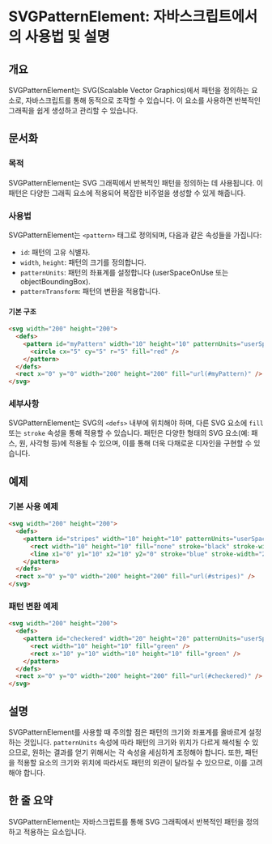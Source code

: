 <!--
Meta Description: # SVGPatternElement: 자바스크립트에서의 사용법 및 설명 ## 개요 SVGPatternElement는 SVG(Scalable Vector Graphics)에서 패턴을 정의하는 요소로, 자바스크립트를 통해 동적으로 조작할 수 있습니다. 이 요소를 사용하면 ...
Meta Keywords: width, height, 200, svg, fill
-->

# SVGPatternElement: 자바스크립트에서의 사용법 및 설명

## 개요
SVGPatternElement는 SVG(Scalable Vector Graphics)에서 패턴을 정의하는 요소로, 자바스크립트를 통해 동적으로 조작할 수 있습니다. 이 요소를 사용하면 반복적인 그래픽을 쉽게 생성하고 관리할 수 있습니다.

## 문서화

### 목적
SVGPatternElement는 SVG 그래픽에서 반복적인 패턴을 정의하는 데 사용됩니다. 이 패턴은 다양한 그래픽 요소에 적용되어 복잡한 비주얼을 생성할 수 있게 해줍니다.

### 사용법
SVGPatternElement는 `<pattern>` 태그로 정의되며, 다음과 같은 속성들을 가집니다:

- `id`: 패턴의 고유 식별자.
- `width`, `height`: 패턴의 크기를 정의합니다.
- `patternUnits`: 패턴의 좌표계를 설정합니다 (userSpaceOnUse 또는 objectBoundingBox).
- `patternTransform`: 패턴의 변환을 적용합니다.

#### 기본 구조
```html
<svg width="200" height="200">
  <defs>
    <pattern id="myPattern" width="10" height="10" patternUnits="userSpaceOnUse">
      <circle cx="5" cy="5" r="5" fill="red" />
    </pattern>
  </defs>
  <rect x="0" y="0" width="200" height="200" fill="url(#myPattern)" />
</svg>
```

### 세부사항
SVGPatternElement는 SVG의 `<defs>` 내부에 위치해야 하며, 다른 SVG 요소에 `fill` 또는 `stroke` 속성을 통해 적용할 수 있습니다. 패턴은 다양한 형태의 SVG 요소(예: 패스, 원, 사각형 등)에 적용될 수 있으며, 이를 통해 더욱 다채로운 디자인을 구현할 수 있습니다.

## 예제
### 기본 사용 예제
```html
<svg width="200" height="200">
  <defs>
    <pattern id="stripes" width="10" height="10" patternUnits="userSpaceOnUse">
      <rect width="10" height="10" fill="none" stroke="black" stroke-width="1" />
      <line x1="0" y1="10" x2="10" y2="0" stroke="blue" stroke-width="2" />
    </pattern>
  </defs>
  <rect x="0" y="0" width="200" height="200" fill="url(#stripes)" />
</svg>
```

### 패턴 변환 예제
```html
<svg width="200" height="200">
  <defs>
    <pattern id="checkered" width="20" height="20" patternUnits="userSpaceOnUse" patternTransform="rotate(45)">
      <rect width="10" height="10" fill="green" />
      <rect x="10" y="10" width="10" height="10" fill="green" />
    </pattern>
  </defs>
  <rect x="0" y="0" width="200" height="200" fill="url(#checkered)" />
</svg>
```

## 설명
SVGPatternElement를 사용할 때 주의할 점은 패턴의 크기와 좌표계를 올바르게 설정하는 것입니다. `patternUnits` 속성에 따라 패턴의 크기와 위치가 다르게 해석될 수 있으므로, 원하는 결과를 얻기 위해서는 각 속성을 세심하게 조정해야 합니다. 또한, 패턴을 적용할 요소의 크기와 위치에 따라서도 패턴의 외관이 달라질 수 있으므로, 이를 고려해야 합니다.

## 한 줄 요약
SVGPatternElement는 자바스크립트를 통해 SVG 그래픽에서 반복적인 패턴을 정의하고 적용하는 요소입니다.
